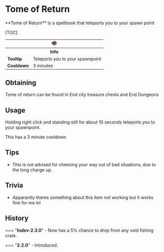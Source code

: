 # Tome of Return

<div class="result kohara-infobox-grid" markdown>
<div markdown class="kohara-infobox-text">
**Tome of Return** Is a spellbook that teleports you to your spawn point

[TOC]

</div>
<div class="kohara-infobox-table">
  <table id="kohara-infobox--item">
	<tr>
		<th colspan="2" class="kohara-infobox--top-image"><img src="../../../assets/items/book_of_return.png"></th>
	</tr>
    <tr>
		<th colspan="2">Info</th>
	</tr>
	<tr>
		<td><b>Tooltip</b></td>
		<td>Teleports you to your spawnpoint
		</td>
	</tr>
	<tr>
		<td><b>Cooldown</b></td>
		<td>3 minutes</td>
	</tr>
</table>
</div>
</div>

## Obtaining
Tome of return can be found in End city treasure chests and End Dungeons

## Usage
Holding right click and standing still for about 10 seconds teleports you to your spawnpoint.

This has a 3 minute cooldown

## Tips 
- This is not advised for cheesing your way out of bad situations, due to the long charge up.

## Trivia
- Apparantly theres something about this item not working but it works fine for me lol

## History
=== "**Indev-2.3.0**"
    - Now has a 5% chance to drop from any void fishing crate.

=== "**2.2.0**"
    - Introduced.